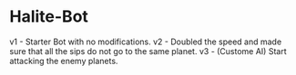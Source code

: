 # Halite-Bot

v1 - Starter Bot with no modifications.
v2 - Doubled the speed and made sure that all the sips do not go to the same planet.
v3 - (Custome AI) Start attacking the enemy planets.
